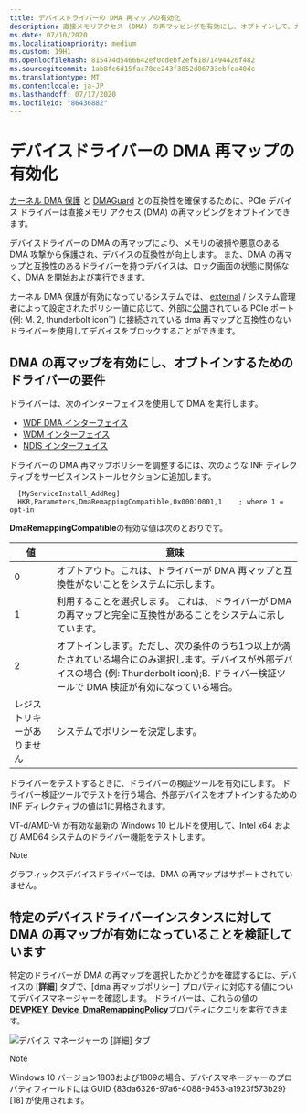 ```yaml
---
title: デバイスドライバーの DMA 再マップの有効化
description: 直接メモリアクセス (DMA) の再マッピングを有効にし、オプトインして、カーネル DMA 保護と DMAGuard との互換性を確保します。
ms.date: 07/10/2020
ms.localizationpriority: medium
ms.custom: 19H1
ms.openlocfilehash: 815474d5466642ef0cdebf2ef61871494426f482
ms.sourcegitcommit: 1ab8fc6d15fac78ce243f3852d86733ebfca40dc
ms.translationtype: MT
ms.contentlocale: ja-JP
ms.lasthandoff: 07/17/2020
ms.locfileid: "86436882"
---
```

# <a name="enabling-dma-remapping-for-device-drivers"></a>デバイスドライバーの DMA 再マップの有効化

[カーネル DMA 保護](https://docs.microsoft.com/windows/security/information-protection/kernel-dma-protection-for-thunderbolt) と [DMAGuard](https://docs.microsoft.com/windows/client-management/mdm/policy-csp-dmaguard#dmaguard-deviceenumerationpolicy) との互換性を確保するために、PCIe デバイス ドライバーは直接メモリ アクセス (DMA) の再マッピングをオプトインできます。

デバイスドライバーの DMA の再マップにより、メモリの破損や悪意のある DMA 攻撃から保護され、デバイスの互換性が向上します。 また、DMA の再マップと互換性のあるドライバーを持つデバイスは、ロック画面の状態に関係なく、DMA を開始および実行できます。

カーネル DMA 保護が有効になっているシステムでは、 [external](https://docs.microsoft.com/windows-hardware/drivers/pci/dsd-for-pcie-root-ports#identifying-externally-exposed-pcie-root-ports) / システム管理者によって設定されたポリシー値に応じて、外部に[公開](https://docs.microsoft.com/windows-hardware/drivers/pci/dsd-for-pcie-root-ports#identifying-internal-pcie-ports-accessible-to-users-and-requiring-dma-protection)されている PCIe ポート (例: M. 2, thunderbolt icon™) に接続されている dma 再マップと互換性のないドライバーを使用してデバイスをブロックすることができます。

## <a name="driver-requirements-for-enabling-and-opting-into-dma-remapping"></a>DMA の再マップを有効にし、オプトインするためのドライバーの要件

ドライバーは、次のインターフェイスを使用して DMA を実行します。

* [WDF DMA インターフェイス](https://docs.microsoft.com/windows-hardware/drivers/wdf/introduction-to-dma-in-windows-driver-framework)
* [WDM インターフェイス](https://docs.microsoft.com/windows-hardware/drivers/ddi/wdm/)
* [NDIS インターフェイス](https://docs.microsoft.com/windows-hardware/drivers/ddi/_netvista/)

ドライバーの DMA 再マップポリシーを調整するには、次のような INF ディレクティブをサービスインストールセクションに追加します。

  ```inf
    [MyServiceInstall_AddReg]
    HKR,Parameters,DmaRemappingCompatible,0x00010001,1    ; where 1 = opt-in
  ```
  
**DmaRemappingCompatible**の有効な値は次のとおりです。

| 値 | 意味 |
| ----- | ------- |
| 0     | オプトアウト。これは、ドライバーが DMA 再マップと互換性がないことをシステムに示します。 |
| 1     | 利用することを選択します。 これは、ドライバーが DMA の再マップと完全に互換性があることをシステムに示しています。 |
| 2     | オプトインします。ただし、次の条件のうち1つ以上が満たされている場合にのみ選択します。デバイスが外部デバイスの場合 (例: Thunderbolt icon);B. ドライバー検証ツールで DMA 検証が有効になっている場合。 |
| レジストリキーがありません | システムでポリシーを決定します。 |

ドライバーをテストするときに、ドライバーの検証ツールを有効にします。 ドライバー検証ツールでテストを行う場合、外部デバイスをオプトインするための INF ディレクティブの値は1に昇格されます。

VT-d/AMD-Vi が有効な最新の Windows 10 ビルドを使用して、Intel x64 および AMD64 システムのドライバー機能をテストします。

> [!NOTE]
> グラフィックスデバイスドライバーでは、DMA の再マップはサポートされていません。

## <a name="validating-that-dma-remapping-is-enabled-for-a-specific-device-driver-instance"></a>特定のデバイスドライバーインスタンスに対して DMA の再マップが有効になっていることを検証しています

特定のドライバーが DMA の再マップを選択したかどうかを確認するには、デバイスの [**詳細**] タブで、[dma 再マップポリシー] プロパティに対応する値についてデバイスマネージャーを確認します。 ドライバーは、これらの値の[**DEVPKEY_Device_DmaRemappingPolicy**](../install/devpkey-device-dmaremappingpolicy.md)プロパティにクエリを実行できます。

![デバイス マネージャーの [詳細] タブ](images/device-details-tab-1903.png)

>[!NOTE]
> Windows 10 バージョン1803および1809の場合、デバイスマネージャーのプロパティフィールドには GUID {83da6326-97a6-4088-9453-a1923f573b29} [18] が使用されます。
